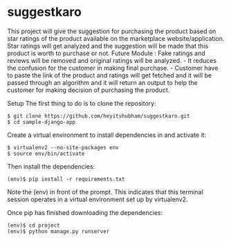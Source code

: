 # suggestkaro
This project will give the suggestion for purchasing the product based on star ratings of the product available on the marketplace website/application. Star ratings will get analyzed and the suggestion will be made that this product is worth to purchase or not. Future Module : Fake ratings and reviews will be removed and original ratings will be analyzed. - It reduces the confusion for the customer in making final purchase. - Customer have to paste the link of the product and ratings will get fetched and it will be passed through an algorithm and it will return an output to help the customer for making decision of purchasing the product.

Setup
The first thing to do is to clone the repository:

```
$ git clone https://github.com/heyitshubham/suggestkaro.git
$ cd sample-django-app
```
Create a virtual environment to install dependencies in and activate it:
```
$ virtualenv2 --no-site-packages env
$ source env/bin/activate
```
Then install the dependencies:
```
(env)$ pip install -r requirements.txt
```
Note the (env) in front of the prompt. This indicates that this terminal session operates in a virtual environment set up by virtualenv2.

Once pip has finished downloading the dependencies:
```
(env)$ cd project
(env)$ python manage.py runserver
```
